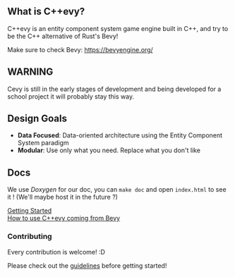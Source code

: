 ## What is C++evy?

C++evy is an entity component system game engine built in C++, and try to be the C++ alternative of Rust's Bevy!

Make sure to check Bevy: https://bevyengine.org/

## WARNING

Cevy is still in the early stages of development and being developed for a school project it will probably stay this way.

## Design Goals

* **Data Focused**: Data-oriented architecture using the Entity Component System paradigm
* **Modular**: Use only what you need. Replace what you don't like

## Docs

We use *Doxygen* for our doc, you can `make doc` and open `index.html` to see it ! (We'll maybe host it in the future ?)

[Getting Started](./docs/Getting%20Started.md)  
[How to use C++evy coming from Bevy](./docs/compare.md)  

### Contributing

Every contribution is welcome! :D

Please check out the [guidelines](CONTRIBUTING.md) before getting started!
